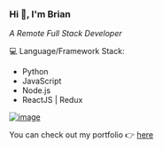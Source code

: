 <!--
**MrBrN197/MrBrN197** is a ✨ _special_ ✨ repository because its `README.md` (this file) appears on your GitHub profile.

Here are some ideas to get you started:

- 🔭 I’m currently working on ...
- 🌱 I’m currently learning ...
- 👯 I’m looking to collaborate on ...
- 🤔 I’m looking for help with ...
- 💬 Ask me about ...
- 📫 How to reach me: ...
- 😄 Pronouns: ...
- ⚡ Fun fact: ...
-->

### Hi 👋, I'm Brian

*A Remote Full Stack Developer*

💻 Language/Framework Stack:

- Python
- JavaScript
- Node.js
- ReactJS | Redux

[![image](https://github-readme-stats.vercel.app/api?username=MrBrN197&show_icons=true&theme=onedark)](https://github.com/MrBrN197?tab=repositories)

You can check out my portfolio 👉 [here](https://mrbrn197.github.io/Portfolio)
